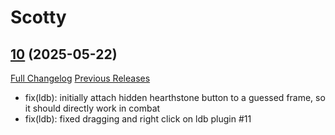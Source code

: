 # Scotty

## [10](https://github.com/exochron/Scotty/tree/10) (2025-05-22)
[Full Changelog](https://github.com/exochron/Scotty/compare/9...10) [Previous Releases](https://github.com/exochron/Scotty/releases)

- fix(ldb): initially attach hidden hearthstone button to a guessed frame, so it should directly work in combat  
- fix(ldb): fixed dragging and right click on ldb plugin #11  
